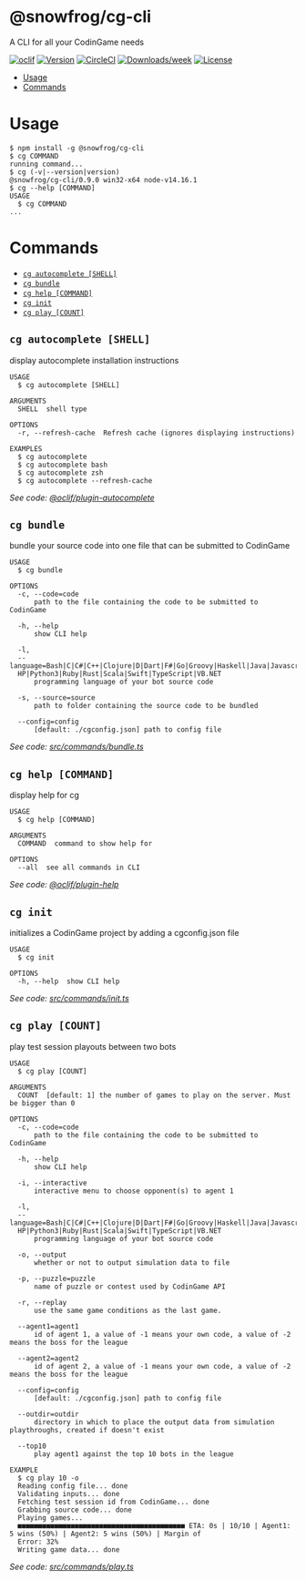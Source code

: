 @snowfrog/cg-cli
================

A CLI for all your CodinGame needs

[![oclif](https://img.shields.io/badge/cli-oclif-brightgreen.svg)](https://oclif.io)
[![Version](https://img.shields.io/npm/v/@snowfrog/cg-cli.svg)](https://npmjs.org/package/@snowfrog/cg-cli)
[![CircleCI](https://circleci.com/gh/snowfrogdev/cg-cli/tree/master.svg?style=shield)](https://circleci.com/gh/snowfrogdev/cg-cli/tree/master)
[![Downloads/week](https://img.shields.io/npm/dw/@snowfrog/cg-cli.svg)](https://npmjs.org/package/@snowfrog/cg-cli)
[![License](https://img.shields.io/npm/l/@snowfrog/cg-cli.svg)](https://github.com/snowfrogdev/cg-cli/blob/master/package.json)

<!-- toc -->
* [Usage](#usage)
* [Commands](#commands)
<!-- tocstop -->

# Usage
<!-- usage -->
```sh-session
$ npm install -g @snowfrog/cg-cli
$ cg COMMAND
running command...
$ cg (-v|--version|version)
@snowfrog/cg-cli/0.9.0 win32-x64 node-v14.16.1
$ cg --help [COMMAND]
USAGE
  $ cg COMMAND
...
```
<!-- usagestop -->

# Commands
<!-- commands -->
* [`cg autocomplete [SHELL]`](#cg-autocomplete-shell)
* [`cg bundle`](#cg-bundle)
* [`cg help [COMMAND]`](#cg-help-command)
* [`cg init`](#cg-init)
* [`cg play [COUNT]`](#cg-play-count)

## `cg autocomplete [SHELL]`

display autocomplete installation instructions

```
USAGE
  $ cg autocomplete [SHELL]

ARGUMENTS
  SHELL  shell type

OPTIONS
  -r, --refresh-cache  Refresh cache (ignores displaying instructions)

EXAMPLES
  $ cg autocomplete
  $ cg autocomplete bash
  $ cg autocomplete zsh
  $ cg autocomplete --refresh-cache
```

_See code: [@oclif/plugin-autocomplete](https://github.com/oclif/plugin-autocomplete/blob/v0.3.0/src/commands/autocomplete/index.ts)_

## `cg bundle`

bundle your source code into one file that can be submitted to CodinGame

```
USAGE
  $ cg bundle

OPTIONS
  -c, --code=code
      path to the file containing the code to be submitted to CodinGame

  -h, --help
      show CLI help

  -l, 
  --language=Bash|C|C#|C++|Clojure|D|Dart|F#|Go|Groovy|Haskell|Java|Javascript|Kotlin|Lua|ObjectiveC|OCaml|Pascal|Perl|P
  HP|Python3|Ruby|Rust|Scala|Swift|TypeScript|VB.NET
      programming language of your bot source code

  -s, --source=source
      path to folder containing the source code to be bundled

  --config=config
      [default: ./cgconfig.json] path to config file
```

_See code: [src/commands/bundle.ts](https://github.com/snowfrogdev/cg-cli/blob/v0.9.0/src/commands/bundle.ts)_

## `cg help [COMMAND]`

display help for cg

```
USAGE
  $ cg help [COMMAND]

ARGUMENTS
  COMMAND  command to show help for

OPTIONS
  --all  see all commands in CLI
```

_See code: [@oclif/plugin-help](https://github.com/oclif/plugin-help/blob/v3.2.2/src/commands/help.ts)_

## `cg init`

initializes a CodinGame project by adding a cgconfig.json file

```
USAGE
  $ cg init

OPTIONS
  -h, --help  show CLI help
```

_See code: [src/commands/init.ts](https://github.com/snowfrogdev/cg-cli/blob/v0.9.0/src/commands/init.ts)_

## `cg play [COUNT]`

play test session playouts between two bots

```
USAGE
  $ cg play [COUNT]

ARGUMENTS
  COUNT  [default: 1] the number of games to play on the server. Must be bigger than 0

OPTIONS
  -c, --code=code
      path to the file containing the code to be submitted to CodinGame

  -h, --help
      show CLI help

  -i, --interactive
      interactive menu to choose opponent(s) to agent 1

  -l, 
  --language=Bash|C|C#|C++|Clojure|D|Dart|F#|Go|Groovy|Haskell|Java|Javascript|Kotlin|Lua|ObjectiveC|OCaml|Pascal|Perl|P
  HP|Python3|Ruby|Rust|Scala|Swift|TypeScript|VB.NET
      programming language of your bot source code

  -o, --output
      whether or not to output simulation data to file

  -p, --puzzle=puzzle
      name of puzzle or contest used by CodinGame API

  -r, --replay
      use the same game conditions as the last game.

  --agent1=agent1
      id of agent 1, a value of -1 means your own code, a value of -2 means the boss for the league

  --agent2=agent2
      id of agent 2, a value of -1 means your own code, a value of -2 means the boss for the league

  --config=config
      [default: ./cgconfig.json] path to config file

  --outdir=outdir
      directory in which to place the output data from simulation playthroughs, created if doesn't exist

  --top10
      play agent1 against the top 10 bots in the league

EXAMPLE
  $ cg play 10 -o
  Reading config file... done
  Validating inputs... done
  Fetching test session id from CodinGame... done
  Grabbing source code... done
  Playing games...
  ■■■■■■■■■■■■■■■■■■■■■■■■■■■■■■■■■■■■■■■■■ ETA: 0s | 10/10 | Agent1: 5 wins (50%) | Agent2: 5 wins (50%) | Margin of 
  Error: 32%
  Writing game data... done
```

_See code: [src/commands/play.ts](https://github.com/snowfrogdev/cg-cli/blob/v0.9.0/src/commands/play.ts)_
<!-- commandsstop -->
